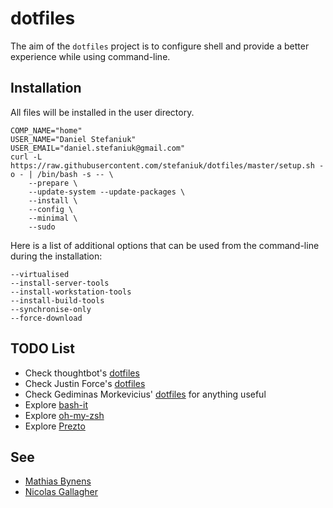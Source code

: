 dotfiles
========

The aim of the `dotfiles` project is to configure shell and provide a better experience while using command-line.

Installation
------------

All files will be installed in the user directory.

    COMP_NAME="home"
    USER_NAME="Daniel Stefaniuk"
    USER_EMAIL="daniel.stefaniuk@gmail.com"
    curl -L https://raw.githubusercontent.com/stefaniuk/dotfiles/master/setup.sh -o - | /bin/bash -s -- \
        --prepare \
        --update-system --update-packages \
        --install \
        --config \
        --minimal \
        --sudo

Here is a list of additional options that can be used from the command-line during the installation:

    --virtualised
    --install-server-tools
    --install-workstation-tools
    --install-build-tools
    --synchronise-only
    --force-download

TODO List
---------

 * Check thoughtbot's [dotfiles](https://github.com/thoughtbot/dotfiles)
 * Check Justin Force's [dotfiles](https://github.com/justinforce/dotfiles)
 * Check Gediminas Morkevicius' [dotfiles](https://github.com/l3pp4rd/dotfiles) for anything useful
 * Explore [bash-it](https://github.com/revans/bash-it)
 * Explore [oh-my-zsh](https://github.com/robbyrussell/oh-my-zsh)
 * Explore [Prezto](https://github.com/sorin-ionescu/prezto)

See
---

 * [Mathias Bynens](https://github.com/mathiasbynens/dotfiles)
 * [Nicolas Gallagher](https://github.com/necolas/dotfiles)

